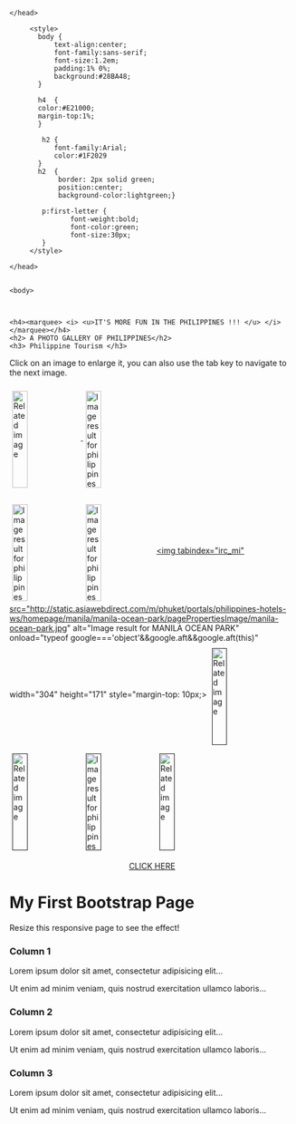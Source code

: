 <!DOCTYPE html>
<html>
    <head>
	<title> Kristine </title>
  <meta charset="utf-8">
  <meta name="viewport" content="width=device-width, initial-scale=1">
  <link rel="stylesheet" href="https://maxcdn.bootstrapcdn.com/bootstrap/3.3.7/css/bootstrap.min.css">
  <script src="https://ajax.googleapis.com/ajax/libs/jquery/3.3.1/jquery.min.js"></script>
  <script src="https://maxcdn.bootstrapcdn.com/bootstrap/3.3.7/js/bootstrap.min.js"></script>

	</head>

		 <style>
		   body {
		       text-align:center;
		       font-family:sans-serif;
		       font-size:1.2em;
		       padding:1% 0%;
		       background:#28BA48;
		   }

		   h4  {
		   color:#E21000;
		   margin-top:1%;
		   }

            h2 {
			   font-family:Arial;
			   color:#1F2029
           }
		   h2  {
		        border: 2px solid green;
				position:center;
				background-color:lightgreen;}

			p:first-letter {
			       font-weight:bold;
				   font-color:green;
				   font-size:30px;
			}
		 </style>

    </head>


	<body>



	<h4><marquee> <i> <u>IT'S MORE FUN IN THE PHILIPPINES !!! </u> </i></marquee></h4>
	<h2> A PHOTO GALLERY OF PHILIPPINES</h2>
    <h3> Philippine Tourism </h3>


<p>Click on an image to enlarge it, you can also use the tab key to navigate to the next image.</p>







<style>

      img {
		      width: 23%;
		      margin:1%;		     		 
		      vertical-align:middle;
			  transition:all 2s, transform .5s,
			  box-shadow .5s;

		   }
	   img:hover {
		        box-shadow:6px 6px 200px
				rgba (0,0,0,.6);
				transform:scale(1.02);
			}
	   img:focus {
			box-shadow: 12px 12px 25px rgba {0,0,0,.7);
			width:938%;
			transform:none;

		   }
		   h1 {color:#FFDD44;
		       border-bottom: 5px;
           }

</style>
<a href="https://www.princesagardenisland.com" title="PRINCESA GARDEN ISLAND"> <img tabindex="irc_mi" src="https://i.travelapi.com/hotels/9000000/8770000/8762700/8762633/8762633_148_z.jpg" alt="Related image" onload="typeof google==='object'&amp;&amp;google.aft&amp;&amp;google.aft(this)" width="304" height="171" style="margin-top: 10px;"> </img></a>
<a href="https://www.bohol.ph/article6.html" title="CHOCOLATE HILLS"> <img tabindex="irc_mi" src="https://kittelsoncarpo.com/wp-content/uploads/2010/06/Chocolate_Hills_overview.jpg" onload="typeof google==='object'&amp;&amp;google.aft&amp;&amp;google.aft(this)" width="304" height="171" style="margin-top: 10px;" alt="Image result for philippines tourism"></img></a>

<a href="https://www.cnn.com/2018/04/04/asia/philippines-duterte-boracay-shutdown-intl/index.html" title="BORACAY BEACH"><img tabindex="irc_mi" src="http://faq.ph/wp-content/uploads/2015/10/12178197_10154376879183146_1061416062_n.jpg" onload="typeof google==='object'&amp;&amp;google.aft&amp;&amp;google.aft(this)" width="304" height="171" style="margin-top: 10px;" alt="Image result for philippines tourism"></img></a>
<a href="https://en.wikipedia.org/wiki/Mayon" title="MAYON VOLCANO"> <img tabindex="irc_mi" src="http://www.travelnewsdigest.in/wp-content/uploads/2013/04/island-Philippines.jpg" onload="typeof google==='object'&amp;&amp;google.aft&amp;&amp;google.aft(this)" width="304" height="171" style="margin-top: 10px;" alt="Image result for philippines tourism"></img></a>
<a href="https://www.manilaoceanpark.com/" title="OCEAN PARK"> <img tabindex="irc_mi" src="http://static.asiawebdirect.com/m/phuket/portals/philippines-hotels-ws/homepage/manila/manila-ocean-park/pagePropertiesImage/manila-ocean-park.jpg" alt="Image result for MANILA OCEAN PARK" onload="typeof google==='object'&amp;&amp;google.aft&amp;&amp;google.aft(this)" width="304" height="171" style="margin-top: 10px;></img></a>
<a href=""> <img tabindex="irc_mi" src="http://elita-tur.ru/uploads/image/%D1%84%D0%B8%D0%BB%D0%BB%D0%B8%D0%BF2.jpg" onload="typeof google==='object'&amp;&amp;google.aft&amp;&amp;google.aft(this)" width="304" height="171" style="margin-top: 10px;" alt="Related image"></img></a>
<a href=""> <img tabindex="irc_mi" src="http://www.vengavalevamos.com/wp-content/uploads/2015/12/boracay-cottage.jpg" onload="typeof google==='object'&amp;&amp;google.aft&amp;&amp;google.aft(this)" width="304" height="171" style="margin-top: 10px;" alt="Related image"></img></a>
<a href=""> <img tabindex="irc_mi" src="https://images.summitmedia-digital.com/preview/images/2017/04/12/humaNM.jpg" onload="typeof google==='object'&amp;&amp;google.aft&amp;&amp;google.aft(this)" width="304" height="171" style="margin-top: 10px;" alt="Image result for philippines tourism"></img></a>
<a href=""> <img tabindex="irc_mi" src="https://wp-assets.dotproperty-kh.com/wp-content/uploads/sites/2/2016/05/15121646/Baguio-11.jpg" alt="Related image" onload="typeof google==='object'&amp;&amp;google.aft&amp;&amp;google.aft(this)" width="304" height="171" style="margin-top: 10px;"></img></a>
<a href="http://experiencephilippines.org/" title=" PHILIPPINE TOURISM"> <center> CLICK HERE </center> </a>





<div class="jumbotron text-center">
  <h1>My First Bootstrap Page</h1>
  <p>Resize this responsive page to see the effect!</p>
</div>

<div class="container">
  <div class="row">
    <div class="col-sm-4">
      <h3>Column 1</h3>
      <p>Lorem ipsum dolor sit amet, consectetur adipisicing elit...</p>
      <p>Ut enim ad minim veniam, quis nostrud exercitation ullamco laboris...</p>
    </div>
    <div class="col-sm-4">
      <h3>Column 2</h3>
      <p>Lorem ipsum dolor sit amet, consectetur adipisicing elit...</p>
      <p>Ut enim ad minim veniam, quis nostrud exercitation ullamco laboris...</p>
    </div>
    <div class="col-sm-4">
      <h3>Column 3</h3>        
      <p>Lorem ipsum dolor sit amet, consectetur adipisicing elit...</p>
      <p>Ut enim ad minim veniam, quis nostrud exercitation ullamco laboris...</p>
    </div>
  </div>
</div>


</body>
</html>
